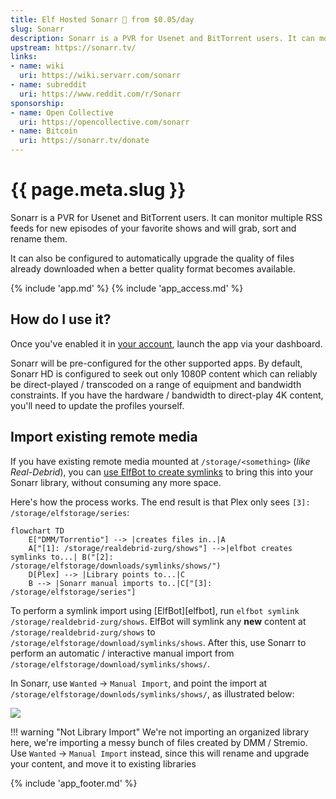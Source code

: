 ```yaml
---
title: Elf Hosted Sonarr 🧝 from $0.05/day
slug: Sonarr
description: Sonarr is a PVR for Usenet and BitTorrent users. It can monitor multiple RSS feeds for new episodes of your favorite shows and will grab, sort and rename them
upstream: https://sonarr.tv/
links:
- name: wiki
  uri: https://wiki.servarr.com/sonarr
- name: subreddit
  uri: https://www.reddit.com/r/Sonarr
sponsorship: 
- name: Open Collective
  uri: https://opencollective.com/sonarr
- name: Bitcoin
  uri: https://sonarr.tv/donate
---
```


# {{ page.meta.slug }}

Sonarr is a PVR for Usenet and BitTorrent users. It can monitor multiple RSS feeds for new episodes of your favorite shows and will grab, sort and rename them. 

It can also be configured to automatically upgrade the quality of files already downloaded when a better quality format becomes available. 

{% include 'app.md' %}
{% include 'app_access.md' %}

## How do I use it?

Once you've enabled it in [your account](https://elfhosted.com/tenant/apps/0), launch the app via your dashboard.

Sonarr will be pre-configured for the other supported apps. By default, Sonarr HD is configured to seek out only 1080P content which can reliably be direct-played / transcoded on a range of equipment and bandwidth constraints. If you have the hardware / bandwidth to direct-play 4K content, you'll need to update the profiles yourself.

## Import existing remote media

If you have existing remote media mounted at `/storage/<something>` (*like Real-Debrid*), you can [use ElfBot to create symlinks](/app/elfbot#how-to-import-symlinks) to bring this into your Sonarr library, without consuming any more space.

Here's how the process works. The end result is that Plex only sees `[3]: /storage/elfstorage/series`:

```mermaid
flowchart TD
    E["DMM/Torrentio"] --> |creates files in..|A
    A["[1]: /storage/realdebrid-zurg/shows"] -->|elfbot creates symlinks to...| B("[2]: /storage/elfstorage/downloads/symlinks/shows/")
    D[Plex] --> |Library points to...|C
    B --> |Sonarr manual imports to..|C["[3]: /storage/elfstorage/series"]

```

To perform a symlink import using [ElfBot][elfbot], run `elfbot symlink /storage/realdebrid-zurg/shows`. ElfBot will symlink any **new**  content at `/storage/realdebrid-zurg/shows` to `/storage/elfstorage/download/symlinks/shows`. After this, use Sonarr to perform an automatic / interactive manual import from `/storage/elfstorage/download/symlinks/shows/`.

In Sonarr, use `Wanted` -> `Manual Import`, and point the import at `/storage/elfstorage/downlods/symlinks/shows/`, as illustrated below:

![](/images/sonarr-wanted-manual-import.png)

!!! warning "Not Library Import"
    We're not importing an organized library here, we're importing a messy bunch of files created by DMM / Stremio. Use `Wanted` -> `Manual Import` instead, since this will rename and upgrade your content, and move it to existing libraries

{% include 'app_footer.md' %}